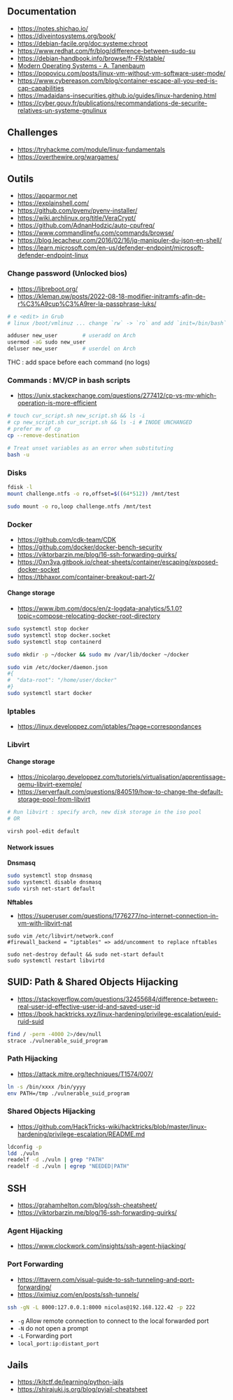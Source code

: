 ## Documentation

- https://notes.shichao.io/
- https://diveintosystems.org/book/
- https://debian-facile.org/doc:systeme:chroot
- https://www.redhat.com/fr/blog/difference-between-sudo-su
- https://debian-handbook.info/browse/fr-FR/stable/
- [Modern Operating Systems - A. Tanenbaum](https://csc-knu.github.io/sys-prog/books/Andrew%20S.%20Tanenbaum%20-%20Modern%20Operating%20Systems.pdf)
- https://popovicu.com/posts/linux-vm-without-vm-software-user-mode/
- https://www.cybereason.com/blog/container-escape-all-you-eed-is-cap-capabilities
- https://madaidans-insecurities.github.io/guides/linux-hardening.html
- https://cyber.gouv.fr/publications/recommandations-de-securite-relatives-un-systeme-gnulinux

## Challenges

- https://tryhackme.com/module/linux-fundamentals
- https://overthewire.org/wargames/

## Outils

- https://apparmor.net
- https://explainshell.com/
- https://github.com/pyenv/pyenv-installer/
- https://wiki.archlinux.org/title/VeraCrypt/
- https://github.com/AdnanHodzic/auto-cpufreq/
- https://www.commandlinefu.com/commands/browse/
- https://blog.lecacheur.com/2016/02/16/jq-manipuler-du-json-en-shell/
- https://learn.microsoft.com/en-us/defender-endpoint/microsoft-defender-endpoint-linux

### Change password (Unlocked bios)

- https://libreboot.org/
- https://kleman.pw/posts/2022-08-18-modifier-initramfs-afin-de-r%C3%A9cup%C3%A9rer-la-passphrase-luks/

```bash
# e <edit> in Grub
# linux /boot/vmlinuz ... change `rw` -> `ro` and add `init=/bin/bash`

adduser new_user		# useradd on Arch
usermod -aG sudo new_user
deluser new_user		# userdel on Arch
```

THC : add space before each command (no logs)


### Commands : MV/CP in bash scripts

- https://unix.stackexchange.com/questions/277412/cp-vs-mv-which-operation-is-more-efficient

```bash
# touch cur_script.sh new_script.sh && ls -i
# cp new_script.sh cur_script.sh && ls -i # INODE UNCHANGED
# prefer mv of cp
cp --remove-destination

# Treat unset variables as an error when substituting
bash -u
```

### Disks

```bash
fdisk -l
mount challenge.ntfs -o ro,offset=$((64*512)) /mnt/test
```

```bash
sudo mount -o ro,loop challenge.ntfs /mnt/test
```

### Docker

- https://github.com/cdk-team/CDK
- https://github.com/docker/docker-bench-security
- https://viktorbarzin.me/blog/16-ssh-forwarding-quirks/
- https://0xn3va.gitbook.io/cheat-sheets/container/escaping/exposed-docker-socket
- https://tbhaxor.com/container-breakout-part-2/

#### Change storage

- https://www.ibm.com/docs/en/z-logdata-analytics/5.1.0?topic=compose-relocating-docker-root-directory

```bash
sudo systemctl stop docker
sudo systemctl stop docker.socket
sudo systemctl stop containerd

sudo mkdir -p ~/docker && sudo mv /var/lib/docker ~/docker

sudo vim /etc/docker/daemon.json
#{
#  "data-root": "/home/user/docker"
#}
sudo systemctl start docker
```

### Iptables

- https://linux.developpez.com/iptables/?page=correspondances

### Libvirt

#### Change storage

- https://nicolargo.developpez.com/tutoriels/virtualisation/apprentissage-qemu-libvirt-exemple/
- https://serverfault.com/questions/840519/how-to-change-the-default-storage-pool-from-libvirt

```bash
# Run libvirt : specify arch, new disk storage in the iso pool
# OR

virsh pool-edit default
```

#### Network issues

**Dnsmasq**

```bash
sudo systemctl stop dnsmasq
sudo systemctl disable dnsmasq
sudo virsh net-start default
```

**Nftables**

- https://superuser.com/questions/1776277/no-internet-connection-in-vm-with-libvirt-nat

```
sudo vim /etc/libvirt/network.conf
#firewall_backend = "iptables" => add/uncomment to replace nftables

sudo net-destroy default && sudo net-start default
sudo systemctl restart libvirtd
```


## SUID: Path & Shared Objects Hijacking

- https://stackoverflow.com/questions/32455684/difference-between-real-user-id-effective-user-id-and-saved-user-id
- https://book.hacktricks.xyz/linux-hardening/privilege-escalation/euid-ruid-suid

```bash
find / -perm -4000 2>/dev/null
strace ./vulnerable_suid_program
```

### Path Hijacking

- https://attack.mitre.org/techniques/T1574/007/

```bash
ln -s /bin/xxxx /bin/yyyy
env PATH=/tmp ./vulnerable_suid_program
```

### Shared Objects Hijacking

- https://github.com/HackTricks-wiki/hacktricks/blob/master/linux-hardening/privilege-escalation/README.md

```bash
ldconfig -p
ldd ./vuln
readelf -d ./vuln | grep "PATH"
readelf -d ./vuln | egrep "NEEDED|PATH"
```

## SSH

- https://grahamhelton.com/blog/ssh-cheatsheet/
- https://viktorbarzin.me/blog/16-ssh-forwarding-quirks/

### Agent Hijacking

- https://www.clockwork.com/insights/ssh-agent-hijacking/

### Port Forwarding

- https://ittavern.com/visual-guide-to-ssh-tunneling-and-port-forwarding/
- https://iximiuz.com/en/posts/ssh-tunnels/

```bash
ssh -gN -L 8000:127.0.0.1:8000 nicolas@192.168.122.42 -p 222
```

- `-g` Allow remote connection to connect to the local forwarded port
- `-N` do not open a prompt
- `-L` Forwarding port
- `local_port:ip:distant_port`

## Jails

- https://kitctf.de/learning/python-jails
- https://shirajuki.js.org/blog/pyjail-cheatsheet
